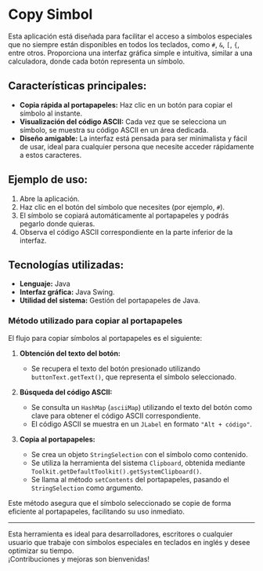 # Copy Simbol

Esta aplicación está diseñada para facilitar el acceso a símbolos especiales que no siempre están disponibles en todos los teclados, como `#`, `&`, `[`, `{`, entre otros. Proporciona una interfaz gráfica simple e intuitiva, similar a una calculadora, donde cada botón representa un símbolo.

## Características principales:
- **Copia rápida al portapapeles:** Haz clic en un botón para copiar el símbolo al instante.  
- **Visualización del código ASCII:** Cada vez que se selecciona un símbolo, se muestra su código ASCII en un área dedicada.  
- **Diseño amigable:** La interfaz está pensada para ser minimalista y fácil de usar, ideal para cualquier persona que necesite acceder rápidamente a estos caracteres.  

## Ejemplo de uso:
1. Abre la aplicación.  
2. Haz clic en el botón del símbolo que necesites (por ejemplo, `#`).  
3. El símbolo se copiará automáticamente al portapapeles y podrás pegarlo donde quieras.  
4. Observa el código ASCII correspondiente en la parte inferior de la interfaz.  

## Tecnologías utilizadas:
- **Lenguaje:** Java  
- **Interfaz gráfica:** Java Swing.  
- **Utilidad del sistema:** Gestión del portapapeles de Java.  


### Método utilizado para copiar al portapapeles  

El flujo para copiar símbolos al portapapeles es el siguiente:  

1. **Obtención del texto del botón:**  
   - Se recupera el texto del botón presionado utilizando `buttonText.getText()`, que representa el símbolo seleccionado.  

2. **Búsqueda del código ASCII:**  
   - Se consulta un `HashMap` (`asciiMap`) utilizando el texto del botón como clave para obtener el código ASCII correspondiente.  
   - El código ASCII se muestra en un `JLabel` en formato `"Alt + código"`.  

3. **Copia al portapapeles:**  
   - Se crea un objeto `StringSelection` con el símbolo como contenido.  
   - Se utiliza la herramienta del sistema `Clipboard`, obtenida mediante `Toolkit.getDefaultToolkit().getSystemClipboard()`.  
   - Se llama al método `setContents` del portapapeles, pasando el `StringSelection` como argumento.  

Este método asegura que el símbolo seleccionado se copie de forma eficiente al portapapeles, facilitando su uso inmediato.

---

Esta herramienta es ideal para desarrolladores, escritores o cualquier usuario que trabaje con símbolos especiales en teclados en inglés y desee optimizar su tiempo.  
¡Contribuciones y mejoras son bienvenidas!
